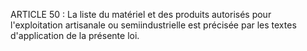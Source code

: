 ARTICLE 50 : La liste du matériel et des produits autorisés pour
l'exploitation artisanale ou semiindustrielle est précisée par les
textes d'application de la présente loi.